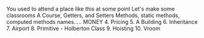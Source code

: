 You used to attend a place like this at some point
Let's make some classrooms
A Course, Getters, and Setters
Methods, static methods, computed methods names..... MONEY
4. Pricing
5. A Building
6. Inheritance
7. Airport
8. Primitive - Holberton Class
9. Hoisting
10. Vroom
